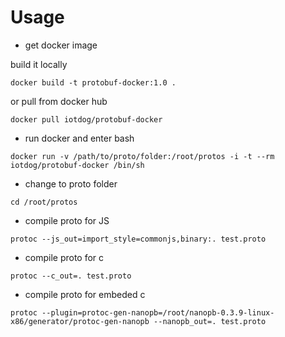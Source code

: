 # Usage

* get docker image

build it locally

```
docker build -t protobuf-docker:1.0 .
```

or pull from docker hub

```
docker pull iotdog/protobuf-docker
```

* run docker and enter bash

```
docker run -v /path/to/proto/folder:/root/protos -i -t --rm iotdog/protobuf-docker /bin/sh
```

* change to proto folder

```
cd /root/protos
```

* compile proto for JS

```
protoc --js_out=import_style=commonjs,binary:. test.proto
```

* compile proto for c

```
protoc --c_out=. test.proto
```

* compile proto for embeded c

```
protoc --plugin=protoc-gen-nanopb=/root/nanopb-0.3.9-linux-x86/generator/protoc-gen-nanopb --nanopb_out=. test.proto
```

